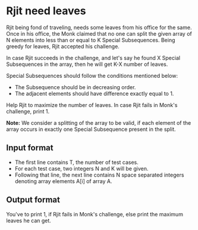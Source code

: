 # Rjit need leaves

Rjit being fond of traveling, needs some leaves from his office for the same. Once in his office, the Monk claimed that no one can split the given array of N elements into less than or equal to K Special Subsequences. Being greedy for leaves, Rjit accepted his challenge.

In case Rjit succeeds in the challenge, and let's say he found X Special Subsequences in the array, then he will get K-X number of leaves.

Special Subsequences should follow the conditions mentioned below:

- The Subsequence should be in decreasing order.
- The adjacent elements should have difference exactly equal to 1.

Help Rjit to maximize the number of leaves. In case Rjit fails in Monk's challenge, print 1.

**Note:** We consider a splitting of the array to be valid, if each element of the array occurs in exactly one Special Subsequence present in the split.

## Input format

- The first line contains T, the number of test cases.
- For each test case, two integers N and K will be given.
- Following that line, the next line contains N space separated integers denoting array elements A[i] of array A.

## Output format

You've to print 1, if Rjit fails in Monk's challenge, else print the maximum leaves he can get.
